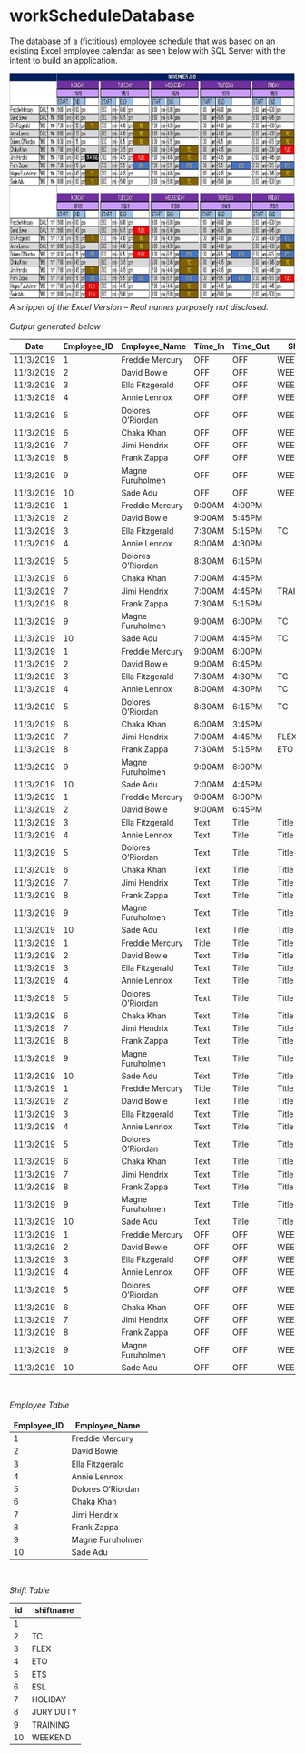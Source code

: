 # workScheduleDatabase

The database of a (fictitious) employee schedule that was based on an existing Excel employee calendar as seen below with SQL Server with the intent to build an application.

<img src="/images/excel-calendar_2019.jpg" width="1280" height="400"/></div>
*A snippet of the Excel Version – Real names purposely not disclosed.*
<br>
<br>
*Output generated below*

| Date        | Employee_ID | Employee_Name     | Time_In     | Time_Out    | Shift         |
| ----------- | ----------- | -----------       | ----------- | ----------- | -----------   | 
| 11/3/2019   | 1           | Freddie Mercury   | OFF         | OFF         | WEEKEND       |
| 11/3/2019   | 2           | David Bowie	      | OFF         | OFF         | WEEKEND       |
| 11/3/2019   | 3           | Ella Fitzgerald	  | OFF         | OFF         | WEEKEND       |
| 11/3/2019   | 4           | Annie Lennox	    | OFF         | OFF         | WEEKEND       |
| 11/3/2019   | 5           | Dolores O’Riordan | OFF         | OFF         | WEEKEND       |
| 11/3/2019   | 6           | Chaka Khan        | OFF         | OFF         | WEEKEND       |
| 11/3/2019   | 7           | Jimi Hendrix      | OFF         | OFF         | WEEKEND       |
| 11/3/2019   | 8           | Frank Zappa       | OFF         | OFF         | WEEKEND       |
| 11/3/2019   | 9           | Magne Furuholmen  | OFF         | OFF         | WEEKEND       |
| 11/3/2019   | 10          | Sade Adu          | OFF         | OFF         | WEEKEND       |
| 11/3/2019   | 1           | Freddie Mercury   | 9:00AM      | 4:00PM	    |               |
| 11/3/2019   | 2           | David Bowie	      | 9:00AM      | 5:45PM	    |               |
| 11/3/2019   | 3           | Ella Fitzgerald	  | 7:30AM	    | 5:15PM	    | TC            |
| 11/3/2019   | 4           | Annie Lennox	    | 8:00AM	    | 4:30PM	    |               |
| 11/3/2019   | 5           | Dolores O’Riordan | 8:30AM	    | 6:15PM	    |               |
| 11/3/2019   | 6           | Chaka Khan        | 7:00AM	    | 4:45PM	    |               |
| 11/3/2019   | 7           | Jimi Hendrix      | 7:00AM	    | 4:45PM	    | TRAINING      |
| 11/3/2019   | 8           | Frank Zappa       | 7:30AM	    | 5:15PM	    |               |
| 11/3/2019   | 9           | Magne Furuholmen  | 9:00AM	    | 6:00PM	    | TC            |
| 11/3/2019   | 10          | Sade Adu          | 7:00AM	    | 4:45PM	    | TC            |
| 11/3/2019   | 1           | Freddie Mercury   | 9:00AM	    | 6:00PM	    |               |
| 11/3/2019   | 2           | David Bowie	      | 9:00AM	    | 6:45PM	    |               |
| 11/3/2019   | 3           | Ella Fitzgerald	  | 7:30AM	    | 4:30PM	    | TC            |
| 11/3/2019   | 4           | Annie Lennox	    | 8:00AM	    | 4:30PM	    | TC            |
| 11/3/2019   | 5           | Dolores O’Riordan | 8:30AM	    | 6:15PM	    | TC            |
| 11/3/2019   | 6           | Chaka Khan        | 6:00AM	    | 3:45PM	    |               |
| 11/3/2019   | 7           | Jimi Hendrix      | 7:00AM	    | 4:45PM	    | FLEX          |
| 11/3/2019   | 8           | Frank Zappa       | 7:30AM	    | 5:15PM	    | ETO           |
| 11/3/2019   | 9           | Magne Furuholmen  | 9:00AM	    | 6:00PM	    |               |
| 11/3/2019   | 10          | Sade Adu          | 7:00AM	    | 4:45PM	    |               |
| 11/3/2019   | 1           | Freddie Mercury   | 9:00AM	    | 6:00PM	    |               |
| 11/3/2019   | 2           | David Bowie	      | 9:00AM	    | 6:45PM	    |               |
| 11/3/2019   | 3           | Ella Fitzgerald	  | Text        | Title       | Title       |
| 11/3/2019   | 4           | Annie Lennox	    | Text        | Title       | Title       |
| 11/3/2019   | 5           | Dolores O’Riordan | Text        | Title       | Title       |
| 11/3/2019   | 6           | Chaka Khan        | Text        | Title       | Title       |
| 11/3/2019   | 7           | Jimi Hendrix      | Text        | Title       | Title       |
| 11/3/2019   | 8           | Frank Zappa       | Text        | Title       | Title       |
| 11/3/2019   | 9           | Magne Furuholmen  | Text        | Title       | Title       |
| 11/3/2019   | 10          | Sade Adu          | Text        | Title       | Title       |
| 11/3/2019   | 1           | Freddie Mercury   | Title       | Title       | Title       |
| 11/3/2019   | 2           | David Bowie	      | Text        | Title       | Title       |
| 11/3/2019   | 3           | Ella Fitzgerald	  | Text        | Title       | Title       |
| 11/3/2019   | 4           | Annie Lennox	    | Text        | Title       | Title       |
| 11/3/2019   | 5           | Dolores O’Riordan | Text        | Title       | Title       |
| 11/3/2019   | 6           | Chaka Khan        | Text        | Title       | Title       |
| 11/3/2019   | 7           | Jimi Hendrix      | Text        | Title       | Title       |
| 11/3/2019   | 8           | Frank Zappa       | Text        | Title       | Title       |
| 11/3/2019   | 9           | Magne Furuholmen  | Text        | Title       | Title       |
| 11/3/2019   | 10          | Sade Adu          | Text        | Title       | Title       |
| 11/3/2019   | 1           | Freddie Mercury   | Title       | Title       | Title       |
| 11/3/2019   | 2           | David Bowie	      | Text        | Title       | Title       |
| 11/3/2019   | 3           | Ella Fitzgerald	  | Text        | Title       | Title       |
| 11/3/2019   | 4           | Annie Lennox	    | Text        | Title       | Title       |
| 11/3/2019   | 5           | Dolores O’Riordan | Text        | Title       | Title       |
| 11/3/2019   | 6           | Chaka Khan        | Text        | Title       | Title       |
| 11/3/2019   | 7           | Jimi Hendrix      | Text        | Title       | Title       |
| 11/3/2019   | 8           | Frank Zappa       | Text        | Title       | Title       |
| 11/3/2019   | 9           | Magne Furuholmen  | Text        | Title       | Title       |
| 11/3/2019   | 10          | Sade Adu          | Text        | Title       | Title       |
| 11/3/2019   | 1           | Freddie Mercury   | OFF       | OFF       | WEEKEND       |
| 11/3/2019   | 2           | David Bowie	      | OFF        | OFF       | WEEKEND       |
| 11/3/2019   | 3           | Ella Fitzgerald	  | OFF        | OFF       | WEEKEND       |
| 11/3/2019   | 4           | Annie Lennox	    | OFF        | OFF       | WEEKEND       |
| 11/3/2019   | 5           | Dolores O’Riordan | OFF        | OFF       | WEEKEND       |
| 11/3/2019   | 6           | Chaka Khan        | OFF        | OFF       | WEEKEND       |
| 11/3/2019   | 7           | Jimi Hendrix      | OFF        | OFF       | WEEKEND       |
| 11/3/2019   | 8           | Frank Zappa       | OFF        | OFF       | WEEKEND       |
| 11/3/2019   | 9           | Magne Furuholmen  | OFF        | OFF       | WEEKEND       |
| 11/3/2019   | 10          | Sade Adu          | OFF        | OFF       | WEEKEND       |

<br>

*Employee Table*

| Employee_ID | Employee_Name     |
| ----------- | -----------       |
| 1           | Freddie Mercury   |
| 2           | David Bowie	      |
| 3           | Ella Fitzgerald	  |
| 4           | Annie Lennox	    |
| 5           | Dolores O’Riordan |
| 6           | Chaka Khan        |
| 7           | Jimi Hendrix      |
| 8           | Frank Zappa       |
| 9           | Magne Furuholmen  |
| 10          | Sade Adu          |

<br>

*Shift Table*

| id          | shiftname     |
| ----------- | -----------   |
| 1           |               |
| 2           | TC            |
| 3           | FLEX          |	    
| 4           | ETO           |
| 5           | ETS	          |
| 6           | ESL           |
| 7           | HOLIDAY       |   
| 8           | JURY DUTY     |
| 9           | TRAINING      |  
| 10          | WEEKEND  |
